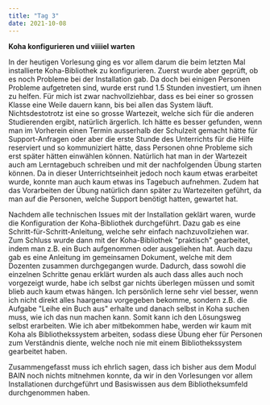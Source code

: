 ```yaml
---
title: "Tag 3"
date: 2021-10-08
---
```


**Koha konfigurieren und viiiiel warten**

In der heutigen Vorlesung ging es vor allem darum die beim letzten Mal installierte Koha-Bibliothek zu konfigurieren. Zuerst wurde aber geprüft, ob es noch Probleme bei der Installation gab. Da doch bei einigen Personen Probleme aufgetreten sind, wurde erst rund 1.5 Stunden investiert, um ihnen zu helfen. Für mich ist zwar nachvollziehbar, dass es bei einer so grossen Klasse eine Weile dauern kann, bis bei allen das System läuft. Nichtsdestotrotz ist eine so grosse Wartezeit, welche sich für die anderen Studierenden ergibt, natürlich ärgerlich. Ich hätte es besser gefunden, wenn man im Vorherein einen Termin ausserhalb der Schulzeit gemacht hätte für Support-Anfragen oder aber die erste Stunde des Unterrichts für die Hilfe reserviert und so kommuniziert hätte, dass Personen ohne Probleme sich erst später hätten einwählen können. Natürlich hat man in der Wartezeit auch am Lerntagebuch schreiben und mit der nachfolgenden Übung starten können. Da in dieser Unterrichtseinheit jedoch noch kaum etwas erarbeitet wurde, konnte man auch kaum etwas ins Tagebuch aufnehmen. Zudem hat das Vorarbeiten der Übung natürlich dann später zu Wartezeiten geführt, da man auf die Personen, welche Support benötigt hatten, gewartet hat.

Nachdem alle technischen Issues mit der Installation geklärt waren, wurde die Konfiguration der Koha-Bibliothek durchgeführt. Dazu gab es eine Schritt-für-Schritt-Anleitung, welche sehr einfach nachzuvollziehen war. Zum Schluss wurde dann mit der Koha-Bibliothek "praktisch" gearbeitet, indem man z.B. ein Buch aufgenommen oder ausgeliehen hat. Auch dazu gab es eine Anleitung im gemeinsamen Dokument, welche mit dem Dozenten zusammen durchgegangen wurde. Dadurch, dass sowohl die einzelnen Schritte genau erklärt wurden als auch dass alles auch noch vorgezeigt wurde, habe ich selbst gar nichts überlegen müssen und somit blieb auch kaum etwas hängen. Ich persönlich lerne sehr viel besser, wenn ich nicht direkt alles haargenau vorgegeben bekomme, sondern z.B. die Aufgabe "Leihe ein Buch aus" erhalte und danach selbst in Koha suchen muss, wie ich das nun machen kann. Somit kann ich den Lösungsweg selbst erarbeiten. Wie ich aber mitbekommen habe, werden wir kaum mit Koha als Bibliothekssystem arbeiten, sodass diese Übung eher für Personen zum Verständnis diente, welche noch nie mit einem Bibliothekssystem gearbeitet haben.

Zusammengefasst muss ich ehrlich sagen, dass ich bisher aus dem Modul BAIN noch nichts mitnehmen konnte, da wir in den Vorlesungen vor allem Installationen durchgeführt und Basiswissen aus dem Bibliotheksumfeld durchgenommen haben.

